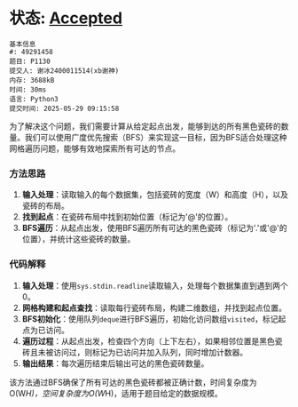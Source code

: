 # 状态: [Accepted](http://dsbpython.openjudge.cn/dspythonbook/solution/49291458/)

```
基本信息
#: 49291458
题目: P1130
提交人: 谢冰2400011514(xb谢神)
内存: 3688kB
时间: 30ms
语言: Python3
提交时间: 2025-05-29 09:15:58
```

为了解决这个问题，我们需要计算从给定起点出发，能够到达的所有黑色瓷砖的数量。我们可以使用广度优先搜索（BFS）来实现这一目标，因为BFS适合处理这种网格遍历问题，能够有效地探索所有可达的节点。

### 方法思路
1. **输入处理**：读取输入的每个数据集，包括瓷砖的宽度（W）和高度（H），以及瓷砖的布局。
2. **找到起点**：在瓷砖布局中找到初始位置（标记为'@'的位置）。
3. **BFS遍历**：从起点出发，使用BFS遍历所有可达的黑色瓷砖（标记为'.'或'@'的位置），并统计这些瓷砖的数量。

### 代码解释
1. **输入处理**：使用`sys.stdin.readline`读取输入，处理每个数据集直到遇到两个0。
2. **网格构建和起点查找**：读取每行瓷砖布局，构建二维数组，并找到起点位置。
3. **BFS初始化**：使用队列`deque`进行BFS遍历，初始化访问数组`visited`，标记起点为已访问。
4. **遍历过程**：从起点出发，检查四个方向（上下左右），如果相邻位置是黑色瓷砖且未被访问过，则标记为已访问并加入队列，同时增加计数器。
5. **输出结果**：每次遍历结束后输出可达的黑色瓷砖数量。

该方法通过BFS确保了所有可达的黑色瓷砖都被正确计数，时间复杂度为O(W*H)，空间复杂度为O(W*H)，适用于题目给定的数据规模。